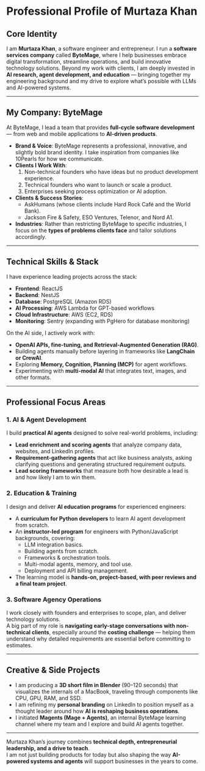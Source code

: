 # Professional Profile of Murtaza Khan

## Core Identity

I am **Murtaza Khan**, a software engineer and entrepreneur. I run a **software services company** called **ByteMage**,
where I help businesses embrace digital transformation, streamline operations, and build innovative technology
solutions. Beyond my work with clients, I am deeply invested in **AI research, agent development, and education** —
bringing together my engineering background and my drive to explore what’s possible with LLMs and AI-powered systems.

---

## My Company: ByteMage

At ByteMage, I lead a team that provides **full-cycle software development** — from web and mobile applications to
**AI-driven products**.

- **Brand & Voice**: ByteMage represents a professional, innovative, and slightly bold brand identity.
  I take inspiration from companies like 10Pearls for how we communicate.
- **Clients I Work With**:
  1. Non-technical founders who have ideas but no product development experience.
  2. Technical founders who want to launch or scale a product.
  3. Enterprises seeking process optimization or AI adoption.
- **Clients & Success Stories**:
  - AskHumans (whose clients include Hard Rock Café and the World Bank).
  - Jackson Fire & Safety, ESO Ventures, Telenor, and Nord A1.
- **Industries**: Rather than restricting ByteMage to specific industries, I focus on the **types of problems clients face** and tailor solutions accordingly.

---

## Technical Skills & Stack

I have experience leading projects across the stack:

- **Frontend**: ReactJS
- **Backend**: NestJS
- **Database**: PostgreSQL (Amazon RDS)
- **AI Processing**: AWS Lambda for GPT-based workflows
- **Cloud Infrastructure**: AWS (EC2, RDS)
- **Monitoring**: Sentry (expanding with PgHero for database monitoring)

On the AI side, I actively work with:

- **OpenAI APIs, fine-tuning, and Retrieval-Augmented Generation (RAG)**.
- Building agents manually before layering in frameworks like **LangChain or CrewAI**.
- Exploring **Memory, Cognition, Planning (MCP)** for agent workflows.
- Experimenting with **multi-modal AI** that integrates text, images, and other formats.

---

## Professional Focus Areas

### 1. AI & Agent Development

I build **practical AI agents** designed to solve real-world problems, including:

- **Lead enrichment and scoring agents** that analyze company data, websites, and LinkedIn profiles.
- **Requirement-gathering agents** that act like business analysts, asking clarifying questions and generating structured requirement outputs.
- **Lead scoring frameworks** that measure both how desirable a lead is and how likely I am to win them.

### 2. Education & Training

I design and deliver **AI education programs** for experienced engineers:

- A **curriculum for Python developers** to learn AI agent development from scratch.
- An **instructor-led program** for engineers with Python/JavaScript backgrounds, covering:
  - LLM integration basics.
  - Building agents from scratch.
  - Frameworks & orchestration tools.
  - Multi-modal agents, memory, and tool use.
  - Deployment and API billing management.
- The learning model is **hands-on, project-based, with peer reviews and a final team project**.

### 3. Software Agency Operations

I work closely with founders and enterprises to scope, plan, and deliver technology solutions.  
A big part of my role is **navigating early-stage conversations with non-technical clients**, especially around the **costing challenge** — helping them understand why detailed requirements are essential before committing to estimates.

---

## Creative & Side Projects

- I am producing a **3D short film in Blender** (90–120 seconds) that visualizes the internals of a MacBook, traveling through components like CPU, GPU, RAM, and SSD.
- I am refining my **personal branding** on LinkedIn to position myself as a thought leader around how **AI is reshaping business operations**.
- I initiated **Magents (Mage + Agents)**, an internal ByteMage learning channel where my team and I explore and build AI agents together.

---

Murtaza Khan’s journey combines **technical depth, entrepreneurial leadership, and a drive to teach**.  
I am not just building products for today but also shaping the way **AI-powered systems and agents** will support businesses in the years to come.
